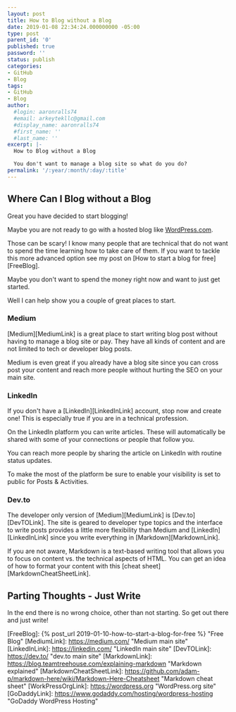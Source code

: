 ```yaml
---
layout: post
title: How to Blog without a Blog
date: 2019-01-08 22:34:24.000000000 -05:00
type: post
parent_id: '0'
published: true
password: ''
status: publish
categories:
- GitHub
- Blog
tags:
- GitHub
- Blog
author:
  #login: aaronralls74
  #email: arkeytekllc@gmail.com
  #display_name: aaronralls74
  #first_name: ''
  #last_name: ''
excerpt: |-
  How to Blog without a Blog

  You don't want to manage a blog site so what do you do?
permalink: '/:year/:month/:day/:title'
---
```


## Where Can I Blog without a Blog

Great you have decided to start blogging!

Maybe you are not ready to go with a hosted blog like [WordPress.com][WordPressCOMLink].

Those can be scary! I know many people that are technical that do not want to spend the time learning how to take care of them. If you want to tackle this more advanced option see my post on [How to start a blog for free][FreeBlog].

Maybe you don't want to spend the money right now and want to just get started.

Well I can help show you a couple of great places to start.

### Medium

[Medium][MediumLink] is a great place to start writing blog post without having to manage a blog site or pay. They have all kinds of content and are not limited to tech or developer blog posts.

Medium is even great if you already have a blog site since you can cross post your content and reach more people without hurting the SEO on your main site.

### LinkedIn

If you don't have a [LinkedIn][LinkedInLink] account, stop now and create one! This is especially true if you are in a technical profession.

On the LinkedIn platform you can write articles. These will automatically be shared with some of your connections or people that follow you.

You can reach more people by sharing the article on LinkedIn with routine status updates.

To make the most of the platform be sure to enable your visibility is set to public for Posts & Activities.

### Dev.to

The developer only version of [Medium][MediumLink] is [Dev.to][DevTOLink]. The site is geared to developer type topics and the interface to write posts provides a little more flexibility than Medium and [LinkedIn][LinkedInLink] since you write everything in [Markdown][MarkdownLink].

If you are not aware, Markdown is a text-based writing tool that allows you to focus on content vs. the technical aspects of HTML. You can get an idea of how to format your content with this [cheat sheet][MarkdownCheatSheetLink].

## Parting Thoughts - Just Write

In the end there is no wrong choice, other than not starting. So get out there and just write!

[WordPressCOMLink]: https://wordpress.com/ "WordPress main site"
[FreeBlog]: {% post_url 2019-01-10-how-to-start-a-blog-for-free %} "Free Blog"
[MediumLink]: https://medium.com/ "Medium main site"
[LinkedInLink]: https://linkedin.com/ "LinkedIn main site"
[DevTOLink]: https://dev.to/ "dev.to main site"
[MarkdownLink]: https://blog.teamtreehouse.com/explaining-markdown "Markdown explained"
[MarkdownCheatSheetLink]: https://github.com/adam-p/markdown-here/wiki/Markdown-Here-Cheatsheet "Markdown cheat sheet"
[WorkPressOrgLink]: https://wordpress.org "WordPress.org site"
[GoDaddyLink]: https://www.godaddy.com/hosting/wordpress-hosting "GoDaddy WordPress Hosting"